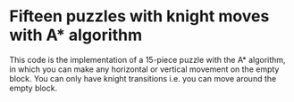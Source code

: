 
# Fifteen puzzles with knight moves with A* algorithm

This code is the implementation of a 15-piece puzzle with the A* algorithm, in which you can make any horizontal or vertical movement on the empty block. You can only have knight transitions i.e. you can move around the empty block.